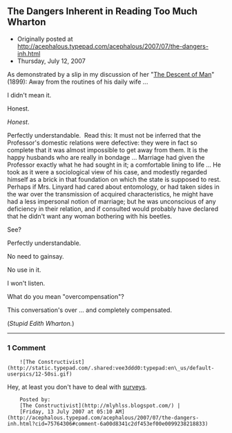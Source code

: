 ## The Dangers Inherent in Reading Too Much Wharton

 * Originally posted at http://acephalous.typepad.com/acephalous/2007/07/the-dangers-inh.html
 * Thursday, July 12, 2007



As demonstrated by a slip in my discussion of her "[The Descent of Man](http://etext.virginia.edu/toc/modeng/public/WhaDesc.html)" (1899):
Away from the routines of his daily wife ...

I didn't mean it.  

Honest. 

_Honest_.  

Perfectly understandable.  Read this:
It must not be inferred that the Professor's domestic relations were
defective: they were in fact so complete that it was almost impossible
to get away from them. It is the happy husbands who are really in
bondage ...
Marriage had given the Professor exactly what he had sought in it; a
comfortable lining to life ... He took as it were a sociological view of his
case, and modestly regarded himself as a brick in that foundation on
which the state is supposed to rest. Perhaps if Mrs. Linyard had cared
about entomology, or had taken sides in the war over the transmission
of acquired characteristics, he might have had a less impersonal notion
of marriage; but he was unconscious of any deficiency in their
relation, and if consulted would probably have declared that he didn't
want any woman bothering with his beetles.

See?  

Perfectly understandable.  

No need to gainsay.  

No use in it.

I won't listen. 

What do you mean "overcompensation"?

This conversation's over ... and completely compensated.

(_Stupid Edith Wharton._)

		

* * *

### 1 Comment 

		

                
[]()

	

		![The Constructivist](http://static.typepad.com/.shared:vee3ddd0:typepad:en\_us/default-userpics/12-50si.gif)
	

	

		

Hey, at least you don't have to deal with [surveys](http://www.worldgolf.com/blogs/william.wolfrum/2007/07/12/sex\_and\_golf\_survey\_proves\_golfers\_lexus).

	

		Posted by:
		[The Constructivist](http://mlyhlss.blogspot.com/) |
		[Friday, 13 July 2007 at 05:10 AM](http://acephalous.typepad.com/acephalous/2007/07/the-dangers-inh.html?cid=75764306#comment-6a00d8341c2df453ef00e0099238218833)

		

        